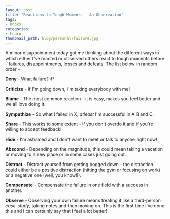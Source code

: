 ```yaml
---
layout: post
title: "Reactions to Tough Moments - An Observation"
tags:
- Books
categories:
- Learn
thumbnail_path: blog/personal/failure.jpg
---
```


A minor disappointment today got me thinking about the different ways in which either I've reacted or observed others react to tough moments before - failures, disappointments, losses and defeats. The list below in random order - 

**Deny** - What failure? :P

**Criticize** - If I'm going down, I'm taking everybody with me!

**Blame** - The most common reaction - it is easy, makes you feel better and we all love doing it.

**Sympathize** - So what I failed in X, *atleast* I'm successful in A,B and C.

**Share** - This works to some extent - if you don't overdo it and if you're willing to accept feedback!

**Hide** - I'm ashamed and I don't want to meet or talk to anyone right now!

**Abscond** - Depending on the magnitude, this could mean taking a vacation or moving to a new place or in some cases just going out.

**Distract** - Distract yourself from getting bogged down - the distraction could either be a positive distraction (hitting the gym or focusing on work) or a negative one (well, you know!!).

**Compensate** - Compensate the failure in one field with a success in another.

**Observe** - Observing your own failure means treating it like a third-person *case-study*, taking notes and then moving on. This is the first time I've done this and I can certainly say that I feel a lot better!